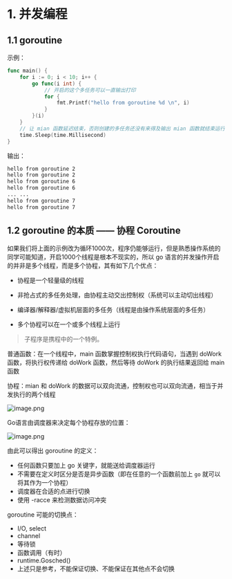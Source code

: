 # 1. 并发编程

## 1.1 goroutine

示例：

```go
func main() {
	for i := 0; i < 10; i++ {
		go func(i int) {
            // 开启的这个多任务可以一直输出打印
			for {
				fmt.Printf("hello from goroutine %d \n", i)
			}
		}(i)
	}
    // 让 mian 函数延迟结束，否则创建的多任务还没有来得及输出 mian 函数就结束运行了
	time.Sleep(time.Millisecond)
}
```

输出：

```sh
hello from goroutine 2 
hello from goroutine 2 
hello from goroutine 6 
hello from goroutine 6 
... ...
hello from goroutine 7 
hello from goroutine 7 
```

## 1.2 goroutine 的本质 —— 协程 Coroutine

如果我们将上面的示例改为循环1000次，程序仍能够运行，但是熟悉操作系统的同学可能知道，开启1000个线程是根本不现实的，所以 go 语言的并发操作开启的并非是多个线程，而是多个协程，其有如下几个优点：

- 协程是一个轻量级的线程
- 非抢占式的多任务处理，由协程主动交出控制权（系统可以主动切出线程）
- 编译器/解释器/虚拟机层面的多任务（线程是由操作系统层面的多任务）

- 多个协程可以在一个或多个线程上运行

>  子程序是携程中的一个特例。

普通函数：在一个线程中，main 函数掌握控制权执行代码语句，当遇到 doWork 函数，将执行权传递给 doWork 函数，然后等待 doWork 的执行结果返回给 main 函数

协程：mian 和 doWork 的数据可以双向流通，控制权也可以双向流通，相当于并发执行的两个线程

![image.png](https://i.loli.net/2019/09/17/CdDqvfiZwnxFsaG.png)

Go语言由调度器来决定每个协程存放的位置：

![image.png](https://i.loli.net/2019/09/17/NKOZdDmY54t8Ukz.png)

由此可以得出 goroutine 的定义：

- 任何函数只要加上 go 关键字，就能送给调度器运行
- 不需要在定义时区分是否是异步函数（即在任意的一个函数前加上 `go` 就可以将其作为一个协程）
- 调度器在合适的点进行切换
- 使用 -racce 来检测数据访问冲突

goroutine 可能的切换点：

- I/O, select
- channel
- 等待锁
- 函数调用（有时）
- runtime.Gosched()
- 上述只是参考，不能保证切换、不能保证在其他点不会切换

